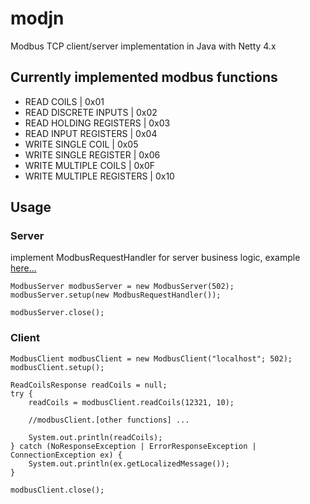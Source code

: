 modjn
=====

Modbus TCP client/server implementation in Java with Netty 4.x

## Currently implemented modbus functions

*    READ COILS | 0x01
*    READ DISCRETE INPUTS | 0x02
*    READ HOLDING REGISTERS | 0x03
*    READ INPUT REGISTERS | 0x04
*    WRITE SINGLE COIL | 0x05
*    WRITE SINGLE REGISTER | 0x06
*    WRITE MULTIPLE COILS | 0x0F
*    WRITE MULTIPLE REGISTERS | 0x10

## Usage

### Server

implement ModbusRequestHandler for server business logic, example [here...](https://github.com/klymenek/modjn/blob/master/src/main/java/de/gandev/modjn/example/ModbusRequestHandlerExample.java)


    ModbusServer modbusServer = new ModbusServer(502);
    modbusServer.setup(new ModbusRequestHandler());

    modbusServer.close();

### Client

    ModbusClient modbusClient = new ModbusClient("localhost"; 502);
    modbusClient.setup();

    ReadCoilsResponse readCoils = null;
    try {
        readCoils = modbusClient.readCoils(12321, 10);

        //modbusClient.[other functions] ...

        System.out.println(readCoils);
    } catch (NoResponseException | ErrorResponseException | ConnectionException ex) {
        System.out.println(ex.getLocalizedMessage());
    }

    modbusClient.close();
